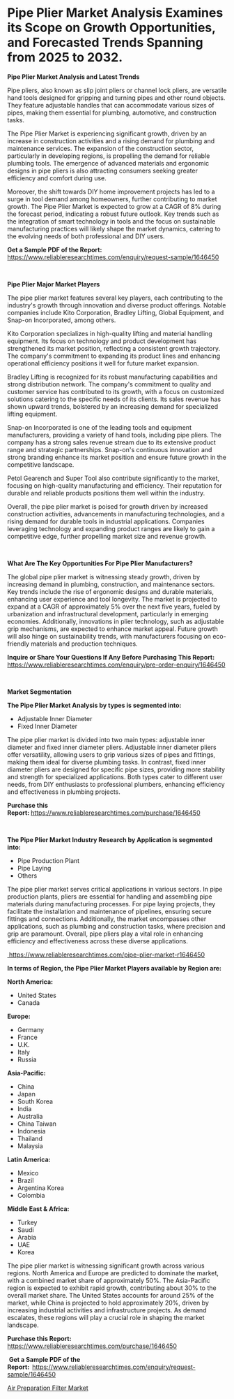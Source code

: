 <p><h1>Pipe Plier Market Analysis Examines its Scope on Growth Opportunities, and Forecasted Trends Spanning from 2025 to 2032.</h1></p><p><strong>Pipe Plier Market Analysis and Latest Trends</strong></p>
<p><p>Pipe pliers, also known as slip joint pliers or channel lock pliers, are versatile hand tools designed for gripping and turning pipes and other round objects. They feature adjustable handles that can accommodate various sizes of pipes, making them essential for plumbing, automotive, and construction tasks.</p><p>The Pipe Plier Market is experiencing significant growth, driven by an increase in construction activities and a rising demand for plumbing and maintenance services. The expansion of the construction sector, particularly in developing regions, is propelling the demand for reliable plumbing tools. The emergence of advanced materials and ergonomic designs in pipe pliers is also attracting consumers seeking greater efficiency and comfort during use.</p><p>Moreover, the shift towards DIY home improvement projects has led to a surge in tool demand among homeowners, further contributing to market growth. The Pipe Plier Market is expected to grow at a CAGR of 8% during the forecast period, indicating a robust future outlook. Key trends such as the integration of smart technology in tools and the focus on sustainable manufacturing practices will likely shape the market dynamics, catering to the evolving needs of both professional and DIY users.</p></p>
<p><strong>Get a Sample PDF of the Report:&nbsp;</strong> <a href="https://www.reliableresearchtimes.com/enquiry/request-sample/1646450?utm_campaign=2181&utm_medium=2&utm_source=Github&utm_content=ia&utm_term=23022025&utm_id=pipe-plier">https://www.reliableresearchtimes.com/enquiry/request-sample/1646450</a></p>
<p>&nbsp;</p>
<p><strong>Pipe Plier Major Market Players</strong></p>
<p><p>The pipe plier market features several key players, each contributing to the industry's growth through innovation and diverse product offerings. Notable companies include Kito Corporation, Bradley Lifting, Global Equipment, and Snap-on Incorporated, among others.</p><p>Kito Corporation specializes in high-quality lifting and material handling equipment. Its focus on technology and product development has strengthened its market position, reflecting a consistent growth trajectory. The company's commitment to expanding its product lines and enhancing operational efficiency positions it well for future market expansion.</p><p>Bradley Lifting is recognized for its robust manufacturing capabilities and strong distribution network. The company's commitment to quality and customer service has contributed to its growth, with a focus on customized solutions catering to the specific needs of its clients. Its sales revenue has shown upward trends, bolstered by an increasing demand for specialized lifting equipment.</p><p>Snap-on Incorporated is one of the leading tools and equipment manufacturers, providing a variety of hand tools, including pipe pliers. The company has a strong sales revenue stream due to its extensive product range and strategic partnerships. Snap-on's continuous innovation and strong branding enhance its market position and ensure future growth in the competitive landscape.</p><p>Petol Gearench and Super Tool also contribute significantly to the market, focusing on high-quality manufacturing and efficiency. Their reputation for durable and reliable products positions them well within the industry.</p><p>Overall, the pipe plier market is poised for growth driven by increased construction activities, advancements in manufacturing technologies, and a rising demand for durable tools in industrial applications. Companies leveraging technology and expanding product ranges are likely to gain a competitive edge, further propelling market size and revenue growth.</p></p>
<p>&nbsp;</p>
<p><strong>What Are The Key Opportunities For Pipe Plier Manufacturers?</strong></p>
<p><p>The global pipe plier market is witnessing steady growth, driven by increasing demand in plumbing, construction, and maintenance sectors. Key trends include the rise of ergonomic designs and durable materials, enhancing user experience and tool longevity. The market is projected to expand at a CAGR of approximately 5% over the next five years, fueled by urbanization and infrastructural development, particularly in emerging economies. Additionally, innovations in plier technology, such as adjustable grip mechanisms, are expected to enhance market appeal. Future growth will also hinge on sustainability trends, with manufacturers focusing on eco-friendly materials and production techniques.</p></p>
<p><strong>Inquire or Share Your Questions If Any Before Purchasing This Report:</strong> <a href="https://www.reliableresearchtimes.com/enquiry/pre-order-enquiry/1646450?utm_campaign=2181&utm_medium=2&utm_source=Github&utm_content=ia&utm_term=23022025&utm_id=pipe-plier">https://www.reliableresearchtimes.com/enquiry/pre-order-enquiry/1646450</a></p>
<p>&nbsp;</p>
<p><strong>Market Segmentation</strong></p>
<p><strong>The Pipe Plier Market Analysis by types is segmented into:</strong></p>
<p><ul><li>Adjustable Inner Diameter</li><li>Fixed Inner Diameter</li></ul></p>
<p><p>The pipe plier market is divided into two main types: adjustable inner diameter and fixed inner diameter pliers. Adjustable inner diameter pliers offer versatility, allowing users to grip various sizes of pipes and fittings, making them ideal for diverse plumbing tasks. In contrast, fixed inner diameter pliers are designed for specific pipe sizes, providing more stability and strength for specialized applications. Both types cater to different user needs, from DIY enthusiasts to professional plumbers, enhancing efficiency and effectiveness in plumbing projects.</p></p>
<p><strong>Purchase this Report:&nbsp;</strong><a href="https://www.reliableresearchtimes.com/purchase/1646450?utm_campaign=2181&utm_medium=2&utm_source=Github&utm_content=ia&utm_term=23022025&utm_id=pipe-plier">https://www.reliableresearchtimes.com/purchase/1646450</a></p>
<p>&nbsp;</p>
<p><strong>The Pipe Plier Market Industry Research by Application is segmented into:</strong></p>
<p><ul><li>Pipe Production Plant</li><li>Pipe Laying</li><li>Others</li></ul></p>
<p><p>The pipe plier market serves critical applications in various sectors. In pipe production plants, pliers are essential for handling and assembling pipe materials during manufacturing processes. For pipe laying projects, they facilitate the installation and maintenance of pipelines, ensuring secure fittings and connections. Additionally, the market encompasses other applications, such as plumbing and construction tasks, where precision and grip are paramount. Overall, pipe pliers play a vital role in enhancing efficiency and effectiveness across these diverse applications.</p></p>
<p><a href="https://www.reliableresearchtimes.com/pipe-plier-market-r1646450?utm_campaign=2181&utm_medium=2&utm_source=Github&utm_content=ia&utm_term=23022025&utm_id=pipe-plier">&nbsp;https://www.reliableresearchtimes.com/pipe-plier-market-r1646450</a></p>
<p><strong>In terms of Region, the Pipe Plier Market Players available by Region are:</strong></p>
<p>
    <p> <strong> North America: </strong>
        <ul>
            <li>United States</li>
            <li>Canada</li>
        </ul>
        </p> 
    <p> <strong> Europe: </strong>
        <ul>
            <li>Germany</li>
            <li>France</li>
            <li>U.K.</li>
            <li>Italy</li>
            <li>Russia</li>
        </ul>
        </p> 
    <p> <strong> Asia-Pacific: </strong>
        <ul>
            <li>China</li>
            <li>Japan</li>
            <li>South Korea</li>
            <li>India</li>
            <li>Australia</li>
            <li>China Taiwan</li>
            <li>Indonesia</li>
            <li>Thailand</li>
            <li>Malaysia</li>
        </ul>
        </p> 
    <p> <strong> Latin America: </strong>
        <ul>
            <li>Mexico</li>
            <li>Brazil</li>
            <li>Argentina Korea</li>
            <li>Colombia</li>
        </ul>
        </p> 
    <p> <strong> Middle East & Africa: </strong>
        <ul>
            <li>Turkey</li>
            <li>Saudi</li>
            <li>Arabia</li>
            <li>UAE</li>
            <li>Korea</li>
        </ul>
    </p>
    </p>
<p><p>The pipe plier market is witnessing significant growth across various regions. North America and Europe are predicted to dominate the market, with a combined market share of approximately 50%. The Asia-Pacific region is expected to exhibit rapid growth, contributing about 30% to the overall market share. The United States accounts for around 25% of the market, while China is projected to hold approximately 20%, driven by increasing industrial activities and infrastructure projects. As demand escalates, these regions will play a crucial role in shaping the market landscape.</p></p>
<p><strong>Purchase this Report: </strong><a href="https://www.reliableresearchtimes.com/purchase/1646450?utm_campaign=2181&utm_medium=2&utm_source=Github&utm_content=ia&utm_term=23022025&utm_id=pipe-plier">https://www.reliableresearchtimes.com/purchase/1646450</a></p>
<p>&nbsp;<strong>Get a Sample PDF of the Report:&nbsp;&nbsp;</strong><a href="https://www.reliableresearchtimes.com/enquiry/request-sample/1646450?utm_campaign=2181&utm_medium=2&utm_source=Github&utm_content=ia&utm_term=23022025&utm_id=pipe-plier">https://www.reliableresearchtimes.com/enquiry/request-sample/1646450</a></p>
<p><strong></strong></p>
<p><p><a href="https://github.com/HobertDavis43/Market-Research-Report-List-1/blob/main/air-preparation-filter-market.md?utm_campaign=2181&utm_medium=2&utm_source=Github&utm_content=ia&utm_term=23022025&utm_id=pipe-plier">Air Preparation Filter Market</a></p></p>